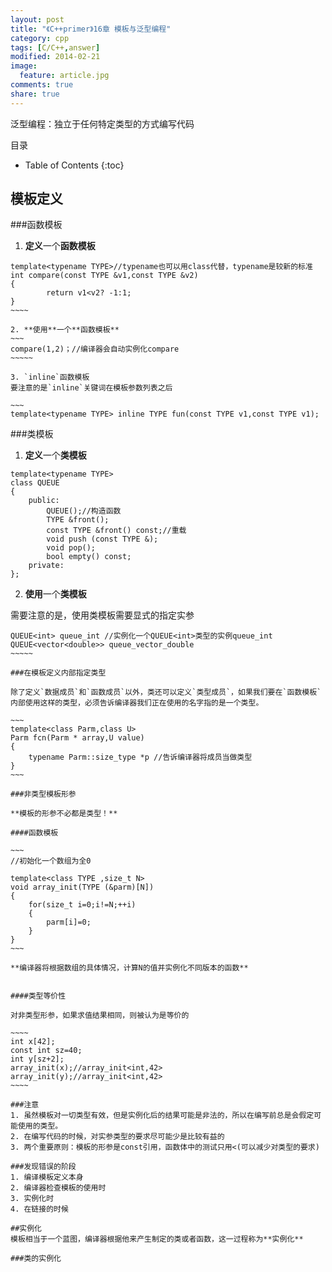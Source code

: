 ```yaml
---
layout: post
title: "《C++primer》16章 模板与泛型编程"
category: cpp
tags: [C/C++,answer]
modified: 2014-02-21
image:
  feature: article.jpg
comments: true
share: true
---
```


泛型编程：独立于任何特定类型的方式编写代码

目录

* Table of Contents
{:toc}

## 模板定义
###函数模板

1. **定义**一个**函数模板**

~~~~~~
template<typename TYPE>//typename也可以用class代替，typename是较新的标准
int compare(const TYPE &v1,const TYPE &v2)
{
        return v1<v2? -1:1;
}
~~~~

2. **使用**一个**函数模板**
~~~
compare(1,2)；//编译器会自动实例化compare
~~~~~

3. `inline`函数模板
要注意的是`inline`关键词在模板参数列表之后

~~~
template<typename TYPE> inline TYPE fun(const TYPE v1,const TYPE v1);
~~~~~~


###类模板

1. **定义**一个**类模板**

~~~~~~~~~~
template<typename TYPE> 
class QUEUE
{
    public:
        QUEUE();//构造函数
        TYPE &front();
        const TYPE &front() const;//重载
        void push (const TYPE &);
        void pop();
        bool empty() const;
    private:
};
~~~~~~~~~~

2. **使用**一个**类模板**

需要注意的是，使用类模板需要显式的指定实参

~~~~~~
QUEUE<int> queue_int //实例化一个QUEUE<int>类型的实例queue_int
QUEUE<vector<double>> queue_vector_double
~~~~~

###在模板定义内部指定类型

除了定义`数据成员`和`函数成员`以外，类还可以定义`类型成员`，如果我们要在`函数模板`内部使用这样的类型，必须告诉编译器我们正在使用的名字指的是一个类型。

~~~
template<class Parm,class U>
Parm fcn(Parm * array,U value)
{
    typename Parm::size_type *p //告诉编译器将成员当做类型
}
~~~

###非类型模板形参

**模板的形参不必都是类型！**

####函数模板

~~~
//初始化一个数组为全0

template<class TYPE ,size_t N>
void array_init(TYPE (&parm)[N])
{
    for(size_t i=0;i!=N;++i)
    {
        parm[i]=0;
    }
}
~~~

**编译器将根据数组的具体情况，计算N的值并实例化不同版本的函数**


####类型等价性

对非类型形参，如果求值结果相同，则被认为是等价的

~~~~
int x[42];
const int sz=40;
int y[sz+2];
array_init(x);//array_init<int,42>
array_init(y);//array_init<int,42>
~~~~

###注意
1. 虽然模板对一切类型有效，但是实例化后的结果可能是非法的，所以在编写前总是会假定可能使用的类型。
2. 在编写代码的时候，对实参类型的要求尽可能少是比较有益的
3. 两个重要原则：模板的形参是const引用，函数体中的测试只用<(可以减少对类型的要求)

###发现错误的阶段
1. 编译模板定义本身
2. 编译器检查模板的使用时
3. 实例化时
4. 在链接的时候

##实例化
模板相当于一个蓝图，编译器根据他来产生制定的类或者函数，这一过程称为**实例化**

###类的实例化



















